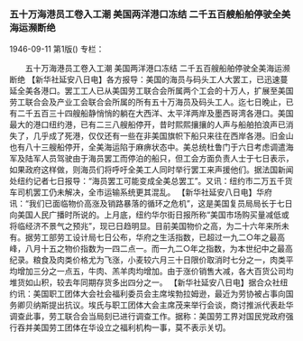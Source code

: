 ### 五十万海港员工卷入工潮  美国两洋港口冻结  二千五百艘船舶停驶全美海运濒断绝

1946-09-11
第1版()
专栏：

　　五十万海港员工卷入工潮
    美国两洋港口冻结
    二千五百艘船舶停驶全美海运濒断绝
    【新华社延安八日电】各方报导：美国的海员与码头工人大罢工，已迅速蔓延全美各港口。罢工工人已从美国劳工联合会所属两个工会的十万人，扩展至美国劳工联合会及产业工会联合会所属的所有五十万海员及码头工人。迄七日晚止，已有二千五百三十四艘船静悄悄的躺在大西洋、太平洋两岸及墨西哥湾各港口。美国最大的港口纽约港，已有二三八艘船停开，昔时熙熙攘攘的人声与船舶拍浪声已消失了，几乎成了死港，仅仅还有一些在非美国旗帜下船只来往在西岸各港。旧金山也有八十三艘船停开，全美海运陷于麻痹状态中。美总统杜鲁门于六日考虑调遣海军及陆军人员驾驶由于海员罢工而停泊的船只，但工会方面负责人士于七日表示，如果政府这样做，则海员们将呼吁全美工人同时举行罢工来声援他们。据法国新闻处纽约记者七日报导：“海员罢工可能变成全美总罢工”。又讯：纽约市二万五千货车司机罢工仍未解决，全市运输系统更其混乱。
    【新华社延安八日电】华府讯：“我们已面临物价高涨及销路暴落的循环之危机”，这是美国复员局局长于七日向美国人民广播时所说的。上月底，纽约华尔街日报所称“美国市场购买量减低或将临经济不景气之预兆”，现已日趋明显。目前美国物价之高，为二十六年来所未有。据劳工部劳工设计局七日公布，华府之生活指数，已超过一九二○年之最高峰，八月十五之物价指数为一四二点一。而一九二○年之指数，为本世纪中之最高纪录。粮食及肉类价格尤为飞涨，小麦较六月三十日限价取消时七分之一，肉类平均增加三分之一点五，牛肉、羔羊肉均增加。由于涨价销售大减，各大百货公司均堆货如山积，较去年同期存货多出四分之一。
    【新华社延安八日电】据合众社纽约讯：美国职工团体大会社会福利委员会主席埃勃拉姆逊，最近为劳协被占事向国务卿贝纳斯提出抗议。埃氏与职工团体大会主席茂来举行会谈，商讨推派代表赴华调查此事，劳工联合会当局刻已进行调查工作。据称：美国劳工界对国民党政府强行吞并美国劳工团体在华设立之福利机构一事，莫不表示关切。

